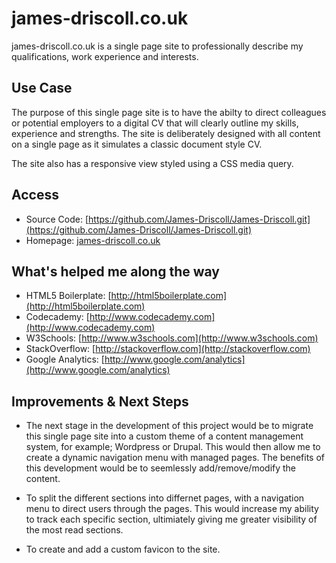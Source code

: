 # james-driscoll.co.uk

james-driscoll.co.uk is a single page site to professionally describe my qualifications, work experience and interests.

## Use Case
The purpose of this single page site is to have the abilty to direct colleagues or potential employers to a digital CV that will clearly outline my skills, experience and strengths. The site is deliberately designed with all content on a single page as it simulates a classic document style CV.

The site also has a responsive view styled using a CSS media query.

## Access
* Source Code: [https://github.com/James-Driscoll/James-Driscoll.git](https://github.com/James-Driscoll/James-Driscoll.git)
* Homepage: [james-driscoll.co.uk](http://james-driscoll.co.uk)

## What's helped me along the way
* HTML5 Boilerplate: [http://html5boilerplate.com](http://html5boilerplate.com)
* Codecademy: [http://www.codecademy.com](http://www.codecademy.com)
* W3Schools: [http://www.w3schools.com](http://www.w3schools.com)
* StackOverflow: [http://stackoverflow.com](http://stackoverflow.com)
* Google Analytics: [http://www.google.com/analytics](http://www.google.com/analytics)

## Improvements & Next Steps
* The next stage in the development of this project would be to migrate this single page site into a custom theme of a content management system, for example; Wordpress or Drupal. This would then allow me to create a dynamic navigation menu with managed pages. The benefits of this development would be to seemlessly add/remove/modify the content.

* To split the different sections into differnet pages, with a navigation menu to direct users through the pages. This would increase my ability to track each specific section, ultimiately giving me greater visibility of the most read sections.

* To create and add a custom favicon to the site.